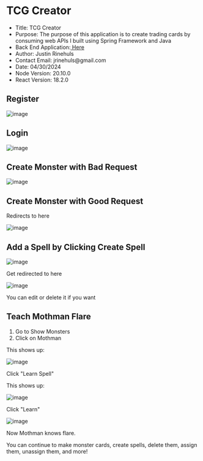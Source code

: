# TCG Creator

<ul>
    <li>Title: TCG Creator</li>
    <li>Purpose: The purpose of this application is to create trading cards by consuming web APIs I built using Spring Framework and Java</li>
    <li>Back End Application:<a href="https://github.com/jrinehuls/rpg-api"> Here</a></li>
    <li>Author: Justin Rinehuls</li>
    <li>Contact Email: jrinehuls@gmail.com</li>
    <li>Date: 04/30/2024</li>
    <li>Node Version: 20.10.0</li>
    <li>React Version: 18.2.0</li>
</ul>

## Register

![image](https://github.com/jrinehuls/tcg-creator/assets/109096743/60427c6c-c259-4ab7-b1b9-cd4d726f3409)

## Login

![image](https://github.com/jrinehuls/tcg-creator/assets/109096743/c9c7c612-0811-4c77-af33-216064ffdd17)

## Create Monster with Bad Request

![image](https://github.com/jrinehuls/tcg-creator/assets/109096743/06b44454-54ce-47dc-b6ee-f65e85da7a5d)

## Create Monster with Good Request

Redirects to here

![image](https://github.com/jrinehuls/tcg-creator/assets/109096743/d811d591-225b-41c0-a848-72a2c2ca3692)

## Add a Spell by Clicking Create Spell

![image](https://github.com/jrinehuls/tcg-creator/assets/109096743/abba96e6-8fab-46fe-954c-565fea368280)

Get redirected to here

![image](https://github.com/jrinehuls/tcg-creator/assets/109096743/be864095-1e10-47f0-b4ca-a9a7258a7fba)

You can edit or delete it if you want

## Teach Mothman Flare

<ol>
    <li>Go to Show Monsters</li>
    <li>Click on Mothman</li>
</ol>

This shows up:

![image](https://github.com/jrinehuls/tcg-creator/assets/109096743/d4bfc359-d3a0-444e-bb64-d4379a192f35)

Click "Learn Spell"

This shows up:

![image](https://github.com/jrinehuls/tcg-creator/assets/109096743/e36fe33a-7e7d-4136-9ec9-706abc8feeec)

Click "Learn"

![image](https://github.com/jrinehuls/tcg-creator/assets/109096743/1403c365-0ade-4f48-956a-e1219fe218b5)

Now Mothman knows flare.

You can continue to make monster cards, create spells, delete them, assign them, unassign them, and more!

